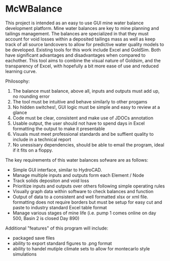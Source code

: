 # McWBalance
This project is intended as an easy to use GUI mine water balance development platform. Mine water balances are key to
mine planning and tailings management. The balances are specialized in that they must account for void losses within
a deposited tailings mass as well as keep track of all source landcovers to allow for predictive water quality models
to be developed. Existing tools for this work include Excel and GoldSim. Both have significant advantages and disadvantages
when compared to eachother. This tool aims to combine the visual nature of Goldsim, and the transparency of Excel, with hopefully
a bit more ease of use and reduced learning curve. 

Philosophy:
1) The balance must balance, above all, inputs and outputs must add up, no rounding error
2) The tool must be intuitive and behave similarly to other progams
3) No hidden switches!, GUI logic must be simple and easy to review at a glance
4) Code must be clear, consistent and make use of JDOCs annotation 
5) Usable output, the user should not have to spend days in Excel formatting the output to make it presentable
6) Visuals must meet professional standards and be suffient quality to include in a technical report
7) No unessisary dependencies, should be able to email the program, ideal if it fits on a floppy.    

The key requirements of this water balances sofware are as follows:
-  Simple GUI interface, similar to HydroCAD.
-  Manage multiple inputs and outputs form each Element / Node
-  Track solids depositon and void loss
-  Prioritize inputs and outputs over others following simple operating rules
-  Visually graph data within software to check balances and function
-  Output of data to a consistent and well formatted xlsx or xml file. formatting does not require borders but must be setup for
   easy cut and paste to industry standard Excel table format
-  Manage various stages of mine life (i.e. pump 1 comes online on day 500, Basin 2 is closed Day 890)

Additional "features" of this program will include:
-  packaged save files
-  ability to export standard figures to .png format
-  ability to handel mutiple climate sets to allow for montecarlo style simulations
